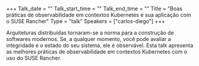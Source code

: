 +++
Talk_date = ""
Talk_start_time = ""
Talk_end_time = ""
Title = "Boas práticas de observabilidade em contextos Kubernetes e sua aplicação com o SUSE Rancher"
Type = "talk"
Speakers = ["carlos-diego"]
+++

Arquiteturas distribuídas tornaram-se a norma para a construção de softwares modernos. Se, a qualquer momento, você pode avaliar a integridade e o estado do seu sistema, ele é observável. Esta talk apresenta as melhores práticas de observabilidade em contextos Kubernetes com o uso do SUSE Rancher.
